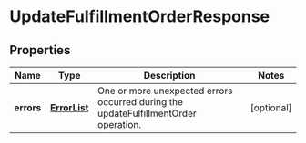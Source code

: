
# UpdateFulfillmentOrderResponse

## Properties
Name | Type | Description | Notes
------------ | ------------- | ------------- | -------------
**errors** | [**ErrorList**](ErrorList.md) | One or more unexpected errors occurred during the updateFulfillmentOrder operation. |  [optional]



